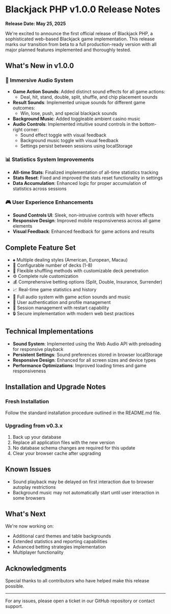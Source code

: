 # Blackjack PHP v1.0.0 Release Notes

**Release Date: May 25, 2025**

We're excited to announce the first official release of Blackjack PHP, a sophisticated web-based Blackjack game implementation. This release marks our transition from beta to a full production-ready version with all major planned features implemented and thoroughly tested.

## What's New in v1.0.0

### 🎵 Immersive Audio System
- **Game Action Sounds**: Added distinct sound effects for all game actions:
  - Deal, hit, stand, double, split, shuffle, and chip placement sounds
- **Result Sounds**: Implemented unique sounds for different game outcomes:
  - Win, lose, push, and special blackjack sounds
- **Background Music**: Added toggleable ambient casino music
- **Audio Controls**: Implemented intuitive sound controls in the bottom-right corner:
  - Sound effect toggle with visual feedback
  - Background music toggle with visual feedback
  - Settings persist between sessions using localStorage

### 📊 Statistics System Improvements
- **All-time Stats**: Finalized implementation of all-time statistics tracking
- **Stats Reset**: Fixed and improved the stats reset functionality in settings
- **Data Accumulation**: Enhanced logic for proper accumulation of statistics across sessions

### 🎮 User Experience Enhancements
- **Sound Controls UI**: Sleek, non-intrusive controls with hover effects
- **Responsive Design**: Improved mobile responsiveness across all game elements
- **Visual Feedback**: Enhanced feedback for game actions and results

## Complete Feature Set

- ♠️ Multiple dealing styles (American, European, Macau)
- 🎲 Configurable number of decks (1-8)
- 🔄 Flexible shuffling methods with customizable deck penetration
- ⚙️ Complete rule customization
- 💰 Comprehensive betting options (Split, Double, Insurance, Surrender)
- 📈 Real-time game statistics and history
- 🎵 Full audio system with game action sounds and music
- 👤 User authentication and profile management
- 💾 Session management with restart capability
- 🔒 Secure implementation with modern web best practices

## Technical Implementations

- **Sound System**: Implemented using the Web Audio API with preloading for responsive playback
- **Persistent Settings**: Sound preferences stored in browser localStorage
- **Responsive Design**: Enhanced for all screen sizes and device types
- **Performance Optimizations**: Improved loading times and game responsiveness

## Installation and Upgrade Notes

### Fresh Installation
Follow the standard installation procedure outlined in the README.md file.

### Upgrading from v0.3.x
1. Back up your database
2. Replace all application files with the new version
3. No database schema changes are required for this update
4. Clear your browser cache after upgrading

## Known Issues
- Sound playback may be delayed on first interaction due to browser autoplay restrictions
- Background music may not automatically start until user interaction in some browsers

## What's Next
We're now working on:
- Additional card themes and table backgrounds
- Extended statistics and reporting capabilities
- Advanced betting strategies implementation
- Multiplayer functionality

## Acknowledgments
Special thanks to all contributors who have helped make this release possible.

---

For any issues, please open a ticket in our GitHub repository or contact support.
